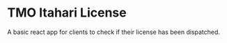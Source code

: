 # TMO Itahari License

A basic react app for clients to check if their license has been dispatched.
